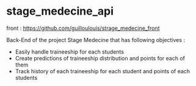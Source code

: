 # stage_medecine_api
front : https://github.com/guilloulouis/strage_medecine_front

Back-End of the project Stage Medecine that has following objectives :
- Easily handle traineeship for each students
- Create predictions of traineeship distribution and points for each of them
- Track history of each traineeship for each student and points of each students
